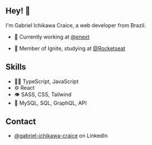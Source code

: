## Hey! 👋
I'm Gabriel Ichikawa Craice, a web developer from Brazil.

- 🧭 Currently working at [@enext](https://www.linkedin.com/company/enext-ecommerce)

- 👥 Member of Ignite, studying at [@Rocketseat](https://www.rocketseat.com.br/)

## Skills
- 👨‍💻 TypeScript, JavaScript
- ⚙️ React
- 👁️ SASS, CSS, Tailwind
- 💽 MySQL, SQL, GraphQL, API

## Contact
- [@gabriel-ichikawa-craice](https://www.linkedin.com/in/gabriel-ichikawa-craice/) on LinkedIn
